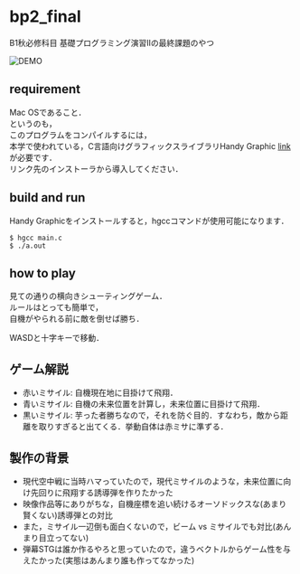 # bp2_final
B1秋必修科目 基礎プログラミング演習IIの最終課題のやつ

![DEMO](https://i.gyazo.com/d1d21fc91d6df4f39b5897f11e8c7e5e.gif)

## requirement

Mac OSであること．  
というのも，  
このプログラムをコンパイルするには，  
本学で使われている，C言語向けグラフィックスライブラリHandy Graphic [link](http://www7a.biglobe.ne.jp/~ogihara/Hg/hg-jpn.html) が必要です．  
リンク先のインストーラから導入してください．  

## build and run

Handy Graphicをインストールすると，hgccコマンドが使用可能になります．  

```
$ hgcc main.c
$ ./a.out
```

## how to play

見ての通りの横向きシューティングゲーム．  
ルールはとっても簡単で，  
自機がやられる前に敵を倒せば勝ち．  

WASDと十字キーで移動．  

## ゲーム解説

 - 赤いミサイル: 自機現在地に目掛けて飛翔．  
 - 青いミサイル: 自機の未来位置を計算し，未来位置に目掛けて飛翔．
 - 黒いミサイル: 芋った者勝ちなので，それを防ぐ目的．すなわち，敵から距離を取りすぎると出てくる．挙動自体は赤ミサに準ずる．  


## 製作の背景

 - 現代空中戦に当時ハマっていたので，現代ミサイルのような，未来位置に向け先回りに飛翔する誘導弾を作りたかった
 - 映像作品等にありがちな，自機座標を追い続けるオーソドックスな(あまり賢くない)誘導弾との対比
 - また，ミサイル一辺倒も面白くないので，ビーム vs ミサイルでも対比(あんまり目立ってない)
 - 弾幕STGは誰か作るやろと思っていたので，違うベクトルからゲーム性を与えたかった(実態はあんまり誰も作ってなかった)

